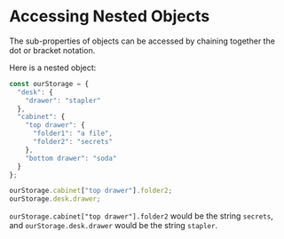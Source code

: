 # Accessing Nested Objects
The sub-properties of objects can be accessed by chaining together the dot or bracket notation.

Here is a nested object:
```javascript
const ourStorage = {
  "desk": {
    "drawer": "stapler"
  },
  "cabinet": {
    "top drawer": { 
      "folder1": "a file",
      "folder2": "secrets"
    },
    "bottom drawer": "soda"
  }
};

ourStorage.cabinet["top drawer"].folder2;
ourStorage.desk.drawer;
```
```ourStorage.cabinet["top drawer"].folder2``` would be the string ```secrets```, and ```ourStorage.desk.drawer``` would be the string ```stapler```.
